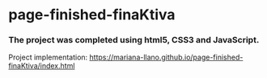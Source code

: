 # page-finished-finaKtiva

### The project was completed using html5, CSS3 and JavaScript.
Project implementation: https://mariana-llano.github.io/page-finished-finaKtiva/index.html
